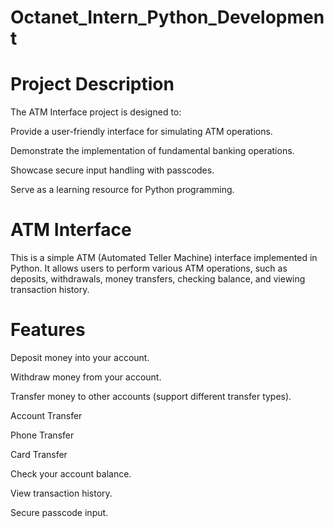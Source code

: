 # Octanet_Intern_Python_Development
# Project Description

The ATM Interface project is designed to:

Provide a user-friendly interface for simulating ATM operations.

Demonstrate the implementation of fundamental banking operations.

Showcase secure input handling with passcodes.

Serve as a learning resource for Python programming.

# ATM Interface
This is a simple ATM (Automated Teller Machine) interface implemented in Python. It allows users to perform various ATM operations, such as deposits, withdrawals, money transfers, checking balance, and viewing transaction history.
# Features
Deposit money into your account.

Withdraw money from your account.

Transfer money to other accounts (support different transfer types).

Account Transfer

Phone Transfer

Card Transfer

Check your account balance.

View transaction history.

Secure passcode input.
